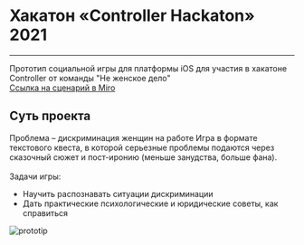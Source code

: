# Хакатон «Controller Hackaton» 2021
---
Прототип социальной игры для платформы iOS для участия в хакатоне Controller от команды "Не женское дело" </br>
[Ссылка на сценарий в Miro](https://miro.com/app/board/o9J_lOqYHGE=/) 

## Суть проекта
Проблема – дискриминация женщин на работе
Игра в формате текстового квеста, в которой серьезные проблемы подаются через сказочный сюжет и пост-иронию 
(меньше занудства, больше фана). </br></br>
Задачи игры:
- Научить распознавать ситуации дискриминации
- Дать практические психологические и юридические советы, как справиться

![prototip](https://user-images.githubusercontent.com/47301156/112013348-43f5c680-8b2a-11eb-9037-514350cac206.png)

